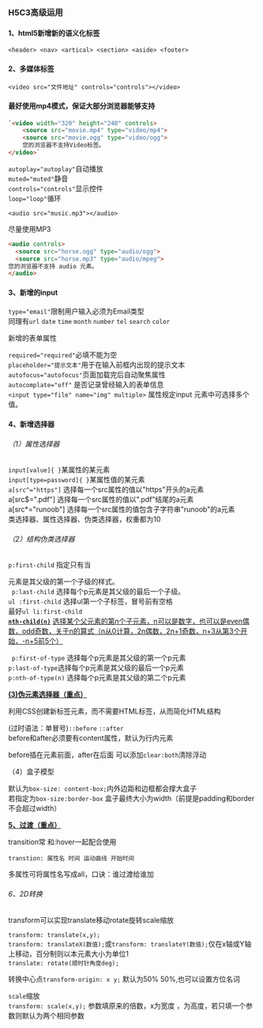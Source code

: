 ### **H5C3高级运用**

#### 1、html5新增新的语义化标签

`<header> <nav> <artical> <section> <aside> <footer>` 

#### 2、多媒体标签

`<video src="文件地址" controls="controls"></video>`

#### 最好使用mp4模式，保证大部分浏览器能够支持

```html
`<video width="320" height="240" controls>
    <source src="movie.mp4" type="video/mp4">
    <source src="movie.ogg" type="video/ogg">
    您的浏览器不支持Video标签。
</video>`
```

`autoplay="autoplay"`自动播放<br />`muted="muted"`静音<br />`controls="controls"`显示控件<br/>`loop="loop"`循环

`<audio src="music.mp3"></audio>`

尽量使用MP3

```html
<audio controls>
  <source src="horse.ogg" type="audio/ogg">
  <source src="horse.mp3" type="audio/mpeg">
您的浏览器不支持 audio 元素。
</audio>
```

#### 3、新增的input

`type="email"`限制用户输入必须为Email类型<br/>同理有`url` `date` `time` `month` `number` `tel` `search` `color`

新增的表单属性

`required="required"`必填不能为空<br />`placeholder="提示文本"`用于在输入前框内出现的提示文本<br />`autofocus="autofocus"`页面加载完后自动聚焦属性<br />`autocomplate="off"` 是否记录曾经输入的表单信息<br />`<input type="file" name="img" multiple>` 属性规定input 元素中可选择多个值。<br />

#### 4、新增选择器

###### （1）属性选择器

`input[value]{ }`某属性的某元素<br />`input[type=password]{ }`某属性值的某元素<br />`a[src^="https"]`  选择每一个src属性的值以"https"开头的a元素<br />a[src$=".pdf"]   选择每一个src属性的值以".pdf"结尾的a元素<br />a[src*="runoob"]   选择每一个src属性的值包含子字符串"runoob"的a元素<br />类选择器、属性选择器、伪类选择器，权重都为10

######  （2）结构伪类选择器

`p:first-child` 指定只有当<p>元素是其父级的第一个子级的样式。<br />` p:last-child` 选择每个p元素是其父级的最后一个子级。<br />`ul :first-child` 选择ul第一个子标签，冒号前有空格<br />最好`ul li:first-child` <br /><u>**`nth-child(n)`**</u> <u>选择某个父元素的第n个子元素，n可以是数字，也可以是even偶数，odd奇数，关于n的算式（n从0计算，2n偶数，2n+1奇数，n+3从第3个开始，-n+5前5个）</u>

` p:first-of-type` 选择每个p元素是其父级的第一个p元素<br />`p:last-of-type`选择每个p元素是其父级的最后一个p元素<br />`p:nth-of-type(n)` 选择每个p元素是其父级的第二个p元素

 **<u>(3)伪元素选择器（重点）</u>**

利用CSS创建新标签元素，而不需要HTML标签，从而简化HTML结构

(过时语法：单冒号)`::before` `::after`<br />before和after必须要有content属性，默认为行内元素

before插在元素前面，after在后面 可以添加`clear:both`清除浮动

（4）盒子模型

默认为`box-size: content-box;`内外边距和边框都会撑大盒子<br />若指定为`box-size:border-box` 盒子最终大小为width（前提是padding和border不会超过width）

**<u>5、过渡（重点）</u>**

transition常 和:hover一起配合使用

`transtion: 属性名 时间 运动曲线 开始时间`

多属性可将属性名写成all，口诀：谁过渡给谁加

###### 6、2D转换

transform可以实现translate移动rotate旋转scale缩放

`transform: translate(x,y);`<br />`transform: translateX(数值);`或`transform: translateY(数值);`仅在x轴或Y轴上移动，百分制则以本元素大小为单位1<br />`translate: rotate(顺时针角度deg);`

转换中心点`transform-origin: x y;` 默认为50% 50%,也可以设置方位名词

`scale`缩放<br />`transform: scale(x,y);` 参数填原来的倍数，x为宽度 ，为高度，若只填一个参数则默认为两个相同参数